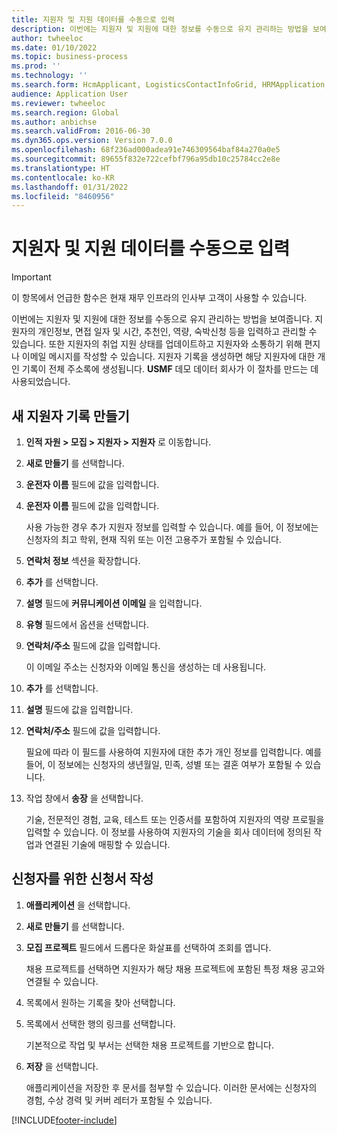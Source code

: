 ```yaml
---
title: 지원자 및 지원 데이터를 수동으로 입력
description: 이번에는 지원자 및 지원에 대한 정보를 수동으로 유지 관리하는 방법을 보여줍니다.
author: twheeloc
ms.date: 01/10/2022
ms.topic: business-process
ms.prod: ''
ms.technology: ''
ms.search.form: HcmApplicant, LogisticsContactInfoGrid, HRMApplication,  DirPartyTable
audience: Application User
ms.reviewer: twheeloc
ms.search.region: Global
ms.author: anbichse
ms.search.validFrom: 2016-06-30
ms.dyn365.ops.version: Version 7.0.0
ms.openlocfilehash: 68f236ad000adea91e746309564baf84a270a0e5
ms.sourcegitcommit: 89655f832e722cefbf796a95db10c25784cc2e8e
ms.translationtype: HT
ms.contentlocale: ko-KR
ms.lasthandoff: 01/31/2022
ms.locfileid: "8460956"
---
```

# <a name="enter-applicant-and-application-data-manually"></a>지원자 및 지원 데이터를 수동으로 입력

> [!IMPORTANT]
> 이 항목에서 언급한 함수은 현재 재무 인프라의 인사부 고객이 사용할 수 있습니다.  


이번에는 지원자 및 지원에 대한 정보를 수동으로 유지 관리하는 방법을 보여줍니다. 지원자의 개인정보, 면접 일자 및 시간, 추천인, 역량, 숙박신청 등을 입력하고 관리할 수 있습니다. 또한 지원자의 취업 지원 상태를 업데이트하고 지원자와 소통하기 위해 편지나 이메일 메시지를 작성할 수 있습니다. 지원자 기록을 생성하면 해당 지원자에 대한 개인 기록이 전체 주소록에 생성됩니다. **USMF** 데모 데이터 회사가 이 절차를 만드는 데 사용되었습니다.

## <a name="create-a-new-applicant-record"></a>새 지원자 기록 만들기

1. **인적 자원 \> 모집 \> 지원자 \> 지원자** 로 이동합니다.
2. **새로 만들기** 를 선택합니다.
3. **운전자 이름** 필드에 값을 입력합니다.
4. **운전자 이름** 필드에 값을 입력합니다.

    사용 가능한 경우 추가 지원자 정보를 입력할 수 있습니다. 예를 들어, 이 정보에는 신청자의 최고 학위, 현재 직위 또는 이전 고용주가 포함될 수 있습니다.

5. **연락처 정보** 섹션을 확장합니다.
6. **추가** 를 선택합니다.
7. **설명** 필드에 **커뮤니케이션 이메일** 을 입력합니다.
8. **유형** 필드에서 옵션을 선택합니다.
9. **연락처/주소** 필드에 값을 입력합니다.

    이 이메일 주소는 신청자와 이메일 통신을 생성하는 데 사용됩니다.

10. **추가** 를 선택합니다.
11. **설명** 필드에 값을 입력합니다.
12. **연락처/주소** 필드에 값을 입력합니다.

    필요에 따라 이 필드를 사용하여 지원자에 대한 추가 개인 정보를 입력합니다. 예를 들어, 이 정보에는 신청자의 생년월일, 민족, 성별 또는 결혼 여부가 포함될 수 있습니다.

13. 작업 창에서 **송장** 을 선택합니다.

    기술, 전문적인 경험, 교육, 테스트 또는 인증서를 포함하여 지원자의 역량 프로필을 입력할 수 있습니다. 이 정보를 사용하여 지원자의 기술을 회사 데이터에 정의된 작업과 연결된 기술에 매핑할 수 있습니다.

## <a name="create-an-application-for-the-applicant"></a>신청자를 위한 신청서 작성

1. **애플리케이션** 을 선택합니다.
2. **새로 만들기** 를 선택합니다.
3. **모집 프로젝트** 필드에서 드롭다운 화살표를 선택하여 조회를 엽니다.

    채용 프로젝트를 선택하면 지원자가 해당 채용 프로젝트에 포함된 특정 채용 공고와 연결될 수 있습니다.

4. 목록에서 원하는 기록을 찾아 선택합니다.
5. 목록에서 선택한 행의 링크를 선택합니다.

    기본적으로 작업 및 부서는 선택한 채용 프로젝트를 기반으로 합니다.

6. **저장** 을 선택합니다.

    애플리케이션을 저장한 후 문서를 첨부할 수 있습니다. 이러한 문서에는 신청자의 경험, 수상 경력 및 커버 레터가 포함될 수 있습니다.

[!INCLUDE[footer-include](../../../../includes/footer-banner.md)]
